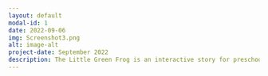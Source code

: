 ```yaml
---
layout: default
modal-id: 1
date: 2022-09-06
img: Screenshot3.png
alt: image-alt
project-date: September 2022
description: The Little Green Frog is an interactive story for preschool and elementary age children. The goal is to build early vocabulary with child's involvement in a fun and interactive way.
---
```

